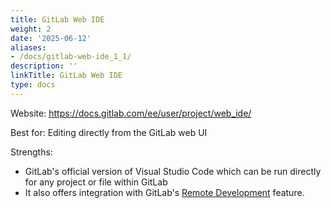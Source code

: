 ```yaml
---
title: GitLab Web IDE
weight: 2
date: '2025-06-12'
aliases:
- /docs/gitlab-web-ide_1_1/
description: ''
linkTitle: GitLab Web IDE
type: docs
---
```


Website: <https://docs.gitlab.com/ee/user/project/web_ide/>

Best for: Editing directly from the GitLab web UI

Strengths:

- GitLab's official version of Visual Studio Code which can be run directly for any project or file within GitLab
- It also offers integration with GitLab's [Remote Development](https://docs.gitlab.com/ee/user/project/remote_development/) feature.
